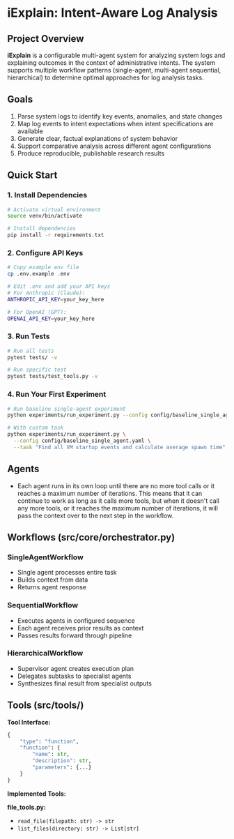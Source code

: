 # iExplain: Intent-Aware Log Analysis

## Project Overview

**iExplain** is a configurable multi-agent system for analyzing system logs and explaining outcomes in the context of administrative intents. The system supports multiple workflow patterns (single-agent, multi-agent sequential, hierarchical) to determine optimal approaches for log analysis tasks.

## Goals

1. Parse system logs to identify key events, anomalies, and state changes
2. Map log events to intent expectations when intent specifications are available
3. Generate clear, factual explanations of system behavior
4. Support comparative analysis across different agent configurations
5. Produce reproducible, publishable research results

## Quick Start

### 1. Install Dependencies

```bash
# Activate virtual environment
source venv/bin/activate

# Install dependencies
pip install -r requirements.txt
```

### 2. Configure API Keys

```bash
# Copy example env file
cp .env.example .env

# Edit .env and add your API keys
# For Anthropic (Claude):
ANTHROPIC_API_KEY=your_key_here

# For OpenAI (GPT):
OPENAI_API_KEY=your_key_here
```

### 3. Run Tests

```bash
# Run all tests
pytest tests/ -v

# Run specific test
pytest tests/test_tools.py -v
```

### 4. Run Your First Experiment

```bash
# Run baseline single-agent experiment
python experiments/run_experiment.py --config config/baseline_single_agent.yaml

# With custom task
python experiments/run_experiment.py \
  --config config/baseline_single_agent.yaml \
  --task "Find all VM startup events and calculate average spawn time"
```

## Agents


- Each agent runs in its own loop until there are no more tool calls or it reaches a maximum number of iterations. This means that it can continue to work as long as it calls more tools, but when it doesn't call any more tools, or it reaches the maximum number of iterations, it will pass the context over to the next step in the workflow.

## Workflows (src/core/orchestrator.py)


### SingleAgentWorkflow

- Single agent processes entire task
- Builds context from data
- Returns agent response

### SequentialWorkflow

- Executes agents in configured sequence
- Each agent receives prior results as context
- Passes results forward through pipeline

### HierarchicalWorkflow

- Supervisor agent creates execution plan
- Delegates subtasks to specialist agents
- Synthesizes final result from specialist outputs


## Tools (src/tools/)

**Tool Interface:**
```python
{
    "type": "function",
    "function": {
        "name": str,
        "description": str,
        "parameters": {...}
    }
}
```

**Implemented Tools:**

**file_tools.py:**
- `read_file(filepath: str) -> str`
- `list_files(directory: str) -> List[str]`